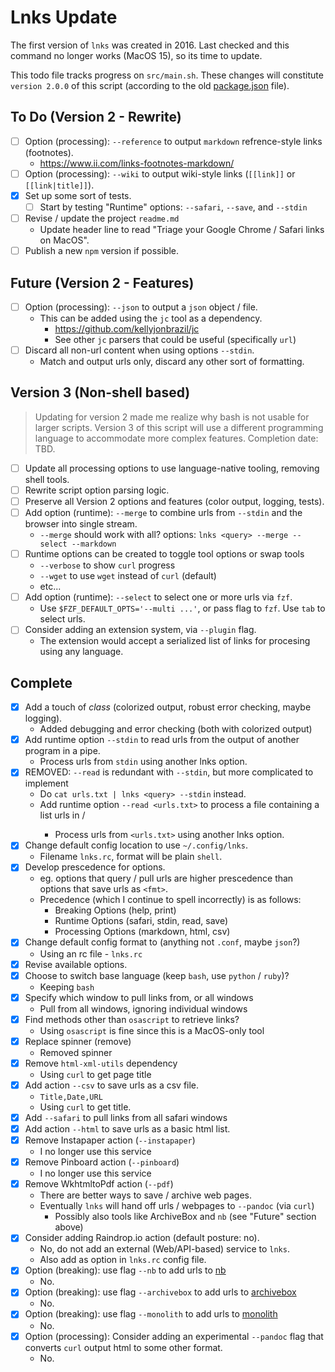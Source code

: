 # Lnks Update

The first version of `lnks` was created in 2016. Last checked and this command no longer works (MacOS 15), so its time to update.

This todo file tracks progress on `src/main.sh`. These changes will constitute `version 2.0.0` of this script (according to the old [package.json](package.json) file).

## To Do (Version 2 - Rewrite)

- [ ] Option (processing): `--reference` to output `markdown` refrence-style links (footnotes).
  - https://www.ii.com/links-footnotes-markdown/
- [ ] Option (processing): `--wiki` to output wiki-style links (`[[link]]` or `[[link|title]]`).
- [x] Set up some sort of tests.
  - [ ] Start by testing "Runtime" options: `--safari`, `--save`, and `--stdin`
- [ ] Revise / update the project `readme.md`
  - Update header line to read "Triage your Google Chrome / Safari links on MacOS".
- [ ] Publish a new `npm` version if possible.

## Future (Version 2 - Features)

- [ ] Option (processing): `--json` to output a `json` object / file.
  - This can be added using the `jc` tool as a dependency.
    - https://github.com/kellyjonbrazil/jc
    - See other `jc` parsers that could be useful (specifically `url`)
- [ ] Discard all non-url content when using options `--stdin`.
  - Match and output urls only, discard any other sort of formatting.

## Version 3 (Non-shell based)

> Updating for version 2 made me realize why bash is not usable for larger scripts. Version 3 of this script will use a different programming language to accommodate more complex features. Completion date: TBD.

- [ ] Update all processing options to use language-native tooling, removing shell tools.
- [ ] Rewrite script option parsing logic.
- [ ] Preserve all Version 2 options and features (color output, logging, tests).
- [ ] Add option (runtime): `--merge` to combine urls from `--stdin` and the browser into single stream.
  - `--merge` should work with all? options: `lnks <query> --merge --select --markdown`
- [ ] Runtime options can be created to toggle tool options or swap tools
  - `--verbose` to show `curl` progress
  - `--wget` to use `wget` instead of `curl` (default)
  - etc...
- [ ] Add option (runtime): `--select` to select one or more urls via `fzf`.
  - Use `$FZF_DEFAULT_OPTS='--multi ...'`, or pass flag to `fzf`. Use `tab` to select urls.
- [ ] Consider adding an extension system, via `--plugin` flag.
  - The extension would accept a serialized list of links for procesing using any language.

## Complete

- [x] Add a touch of *class* (colorized output, robust error checking, maybe logging).
  - Added debugging and error checking (both with colorized output)
- [x] Add runtime option `--stdin` to read urls from the output of another program in a pipe.
  - Process urls from `stdin` using another lnks option.
- [x] REMOVED: `--read` is redundant with `--stdin`, but more complicated to implement
  - Do `cat urls.txt | lnks <query> --stdin` instead.
  - Add runtime option `--read <urls.txt>` to process a file containing a list urls in <format>/
    - Process urls from `<urls.txt>` using another lnks option.
- [x] Change default config location to use `~/.config/lnks`.
  - Filename `lnks.rc`, format will be plain `shell`.
- [x] Develop prescedence for options.
  - eg. options that query / pull urls are higher prescedence than options that save urls as `<fmt>`.
  - Precedence (which I continue to spell incorrectly) is as follows:
    - Breaking Options (help, print)
    - Runtime Options (safari, stdin, read, save)
    - Processing Options (markdown, html, csv)
- [x] Change default config format to (anything not `.conf`, maybe `json`?)
  - Using an rc file - `lnks.rc`
- [x] Revise available options.
- [x] Choose to switch base language (keep `bash`, use `python` / `ruby`)?
  - Keeping `bash`
- [x] Specify which window to pull links from, or all windows
  - Pull from all windows, ignoring individual windows
- [x] Find methods other than `osascript` to retrieve links?
  - Using `osascript` is fine since this is a MacOS-only tool
- [x] Replace spinner (remove)
  - Removed spinner
- [x] Remove `html-xml-utils` dependency
  - Using `curl` to get page title
- [x] Add action `--csv` to save urls as a csv file.
  - `Title,Date,URL`
  - Using `curl` to get title.
- [x] Add `--safari` to pull links from all safari windows
- [x] Add action `--html` to save urls as a basic html list.
- [x] Remove Instapaper action (`--instapaper`)
  - I no longer use this service
- [x] Remove Pinboard action (`--pinboard`)
  - I no longer use this service
- [x] Remove WkhtmltoPdf action (`--pdf`)
  - There are better ways to save / archive web pages.
  - Eventually `lnks` will hand off urls / webpages to `--pandoc` (via `curl`)
    - Possibly also tools like ArchiveBox and `nb` (see "Future" section above)
- [x] Consider adding Raindrop.io action (default posture: no).
  - No, do not add an external (Web/API-based) service to `lnks`.
  - Also add as option in `lnks.rc` config file.
- [x] Option (breaking): use flag `--nb` to add urls to [nb](https://xwmx.github.io/nb)
  - No.
- [x] Option (breaking): use flag `--archivebox` to add urls to [archivebox](https://github.com/ArchiveBox/ArchiveBox)
  - No.
- [x] Option (breaking): use flag `--monolith` to add urls to [monolith](https://github.com/Y2Z/monolith)
  - No.
- [x] Option (processing): Consider adding an experimental `--pandoc` flag that converts `curl` output
      html to some other format.
  - No.
